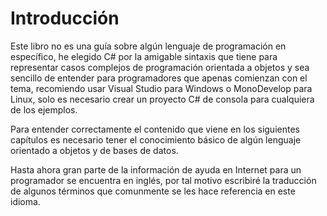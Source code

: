 # Introducción

Este libro no es una guía sobre algún lenguaje de programación en específico, he elegido C# por la amigable sintaxis que tiene para representar casos complejos de programación orientada a objetos y sea sencillo de entender para programadores que apenas comienzan con el tema, recomiendo usar Visual Studio para Windows o MonoDevelop para Linux, solo es necesario crear un proyecto C# de consola para cualquiera de los ejemplos.

Para entender correctamente el contenido que viene en los siguientes capítulos es necesario tener el conocimiento básico de algún lenguaje orientado a objetos y de bases de datos.

Hasta ahora gran parte de la información de ayuda en Internet para un programador se encuentra en inglés, por tal motivo escribiré la traducción de algunos términos que comunmente se les hace referencia en este idioma.
